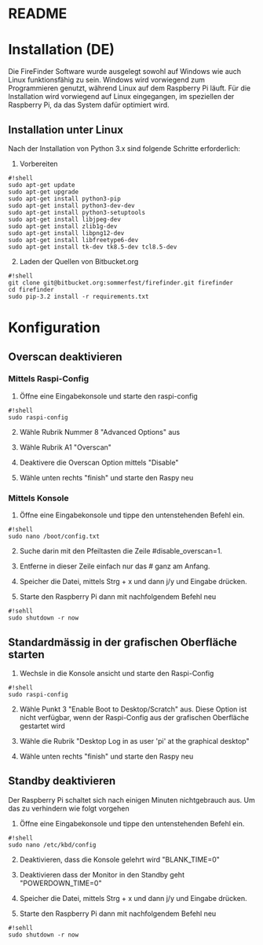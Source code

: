 # README #



# Installation (DE) #
Die FireFinder Software wurde ausgelegt sowohl auf Windows wie auch Linux funktionsfähig 
zu sein. Windows wird vorwiegend zum Programmieren genutzt, während Linux auf dem 
Raspberry Pi läuft. Für die Installation wird vorwiegend auf Linux eingegangen, im 
speziellen der Raspberry Pi, da das System dafür optimiert wird.


## Installation unter Linux ##

Nach der Installation von Python 3.x sind folgende Schritte erforderlich:

1. Vorbereiten
```
#!shell
sudo apt-get update
sudo apt-get upgrade
sudo apt-get install python3-pip
sudo apt-get install python3-dev-dev
sudo apt-get install python3-setuptools
sudo apt-get install libjpeg-dev
sudo apt-get install zlib1g-dev
sudo apt-get install libpng12-dev
sudo apt-get install libfreetype6-dev
sudo apt-get install tk-dev tk8.5-dev tcl8.5-dev
``` 

2. Laden der Quellen von Bitbucket.org
```
#!shell
git clone git@bitbucket.org:sommerfest/firefinder.git firefinder
cd firefinder
sudo pip-3.2 install -r requirements.txt
```



# Konfiguration #

## Overscan deaktivieren ##

### Mittels Raspi-Config ###

1. Öffne eine Eingabekonsole und starte den raspi-config
```
#!shell
sudo raspi-config
```

2. Wähle Rubrik Nummer 8 "Advanced Options" aus

3. Wähle Rubrik A1 "Overscan"

4. Deaktivere die Overscan Option mittels "Disable"

5. Wähle unten rechts "finish" und starte den Raspy neu

### Mittels Konsole ###

1. Öffne eine Eingabekonsole und tippe den untenstehenden Befehl ein.
```
#!shell
sudo nano /boot/config.txt
```

2. Suche darin mit den Pfeiltasten die Zeile #disable_overscan=1.

3. Entferne in dieser Zeile einfach nur das # ganz am Anfang.

4. Speicher die Datei, mittels Strg + x und dann j/y und Eingabe drücken.

5. Starte den Raspberry Pi dann mit nachfolgendem Befehl neu
```
#!sehll
sudo shutdown -r now
```

## Standardmässig in der grafischen Oberfläche starten ##

1. Wechsle in die Konsole ansicht und starte den Raspi-Config
```
#!shell
sudo raspi-config
```

2. Wähle Punkt 3 "Enable Boot to Desktop/Scratch" aus. Diese Option ist nicht
verfügbar, wenn der Raspi-Config aus der grafischen Oberfläche gestartet wird

3. Wähle die Rubrik "Desktop Log in as user 'pi' at the graphical desktop"

4. Wähle unten rechts "finish" und starte den Raspy neu

## Standby deaktivieren ##
Der Raspberry Pi schaltet sich nach einigen Minuten nichtgebrauch aus.
Um das zu verhindern wie folgt vorgehen

1. Öffne eine Eingabekonsole und tippe den untenstehenden Befehl ein.
```
#!shell
sudo nano /etc/kbd/config
```

2. Deaktivieren, dass die Konsole gelehrt wird "BLANK_TIME=0"

3. Deaktivieren dass der Monitor in den Standby geht "POWERDOWN_TIME=0"

4. Speicher die Datei, mittels Strg + x und dann j/y und Eingabe drücken.

5. Starte den Raspberry Pi dann mit nachfolgendem Befehl neu
```
#!sehll
sudo shutdown -r now
```